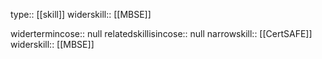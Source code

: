 type:: [[skill]]
widerskill:: [[MBSE]]

widertermincose:: null
relatedskillisincose:: null
narrowskill:: [[CertSAFE]]
widerskill:: [[MBSE]]

